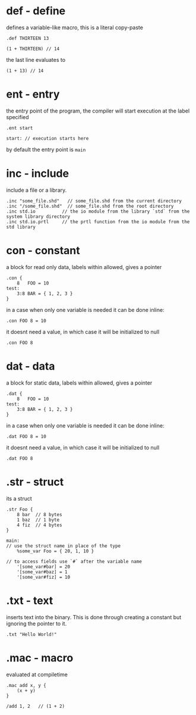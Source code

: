 # def - define
defines a variable-like macro, this is a literal copy-paste
```
.def THIRTEEN 13

(1 + THIRTEEN) // 14
```
the last line evaluates to
```
(1 + 13) // 14
```

# ent - entry
the entry point of the program, the compiler will start execution at the label specified
```
.ent start

start: // execution starts here
```
by default the entry point is `main`


# inc - include
include a file or a library.

```
.inc "some_file.shd"   // some_file.shd from the current directory
.inc "/some_file.shd"  // some_file.shd from the root directory
.inc std.io          // the io module from the library `std` from the system library directory
.inc std.io.prtl     // the prtl function from the io module from the std library
```


# con - constant
a block for read only data, labels within allowed, gives a pointer
```
.con {
    8   FOO = 10
test:
    3:8 BAR = { 1, 2, 3 }
}
```

in a case when only one variable is needed it can be done inline:
```
.con FOO 8 = 10
```

it doesnt need a value, in which case it will be initialized to null  
```
.con FOO 8
```


# dat - data
a block for static data, labels within allowed, gives a pointer
```
.dat {
    8   FOO = 10
test:
    3:8 BAR = { 1, 2, 3 }
}
```

in a case when only one variable is needed it can be done inline:
```
.dat FOO 8 = 10
```

it doesnt need a value, in which case it will be initialized to null  
```
.dat FOO 8
```


# .str - struct 
its a struct
```
.str Foo {
    8 bar  // 8 bytes
    1 baz  // 1 byte 
    4 fiz  // 4 bytes
}

main:
// use the struct name in place of the type
    %some_var Foo = { 20, 1, 10 }

// to access fields use `#` after the variable name
    '[some_var#bar] = 20
    '[some_var#baz] = 1
    '[some_var#fiz] = 10
```


# .txt - text
inserts text into the binary. This is done through creating a constant but ignoring the pointer to it.
```
.txt "Hello World!"
```

# .mac - macro
evaluated at compiletime
```
.mac add x, y {
    (x + y)
}

/add 1, 2   // (1 + 2)
```
